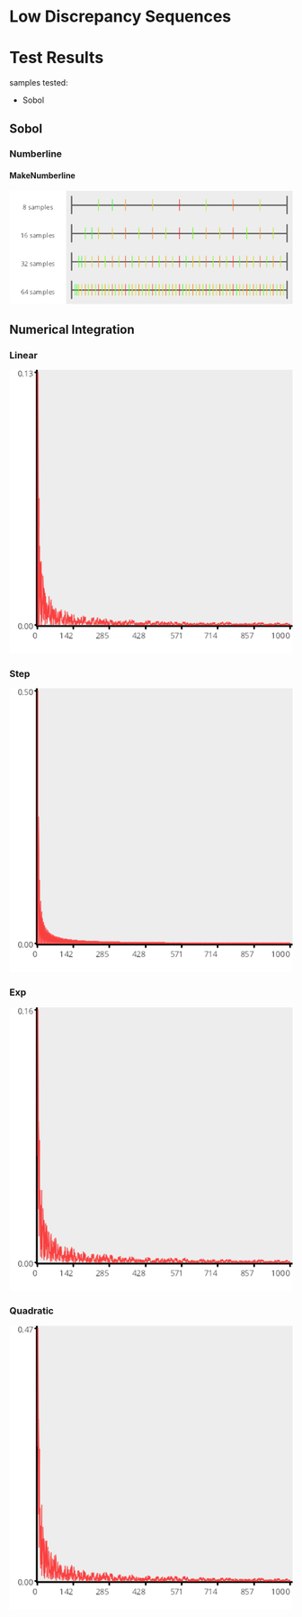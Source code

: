 # Low Discrepancy Sequences

# Test Results

 samples tested:

* Sobol

## Sobol

### Numberline

#### MakeNumberline

![Sobol](../../../samples/_1d/lds/MakeNumberline_Sobol.png)  

## Numerical Integration

### Linear

![lds](../../../samples/_1d/lds/Linear.png)  

### Step

![lds](../../../samples/_1d/lds/Step.png)  

### Exp

![lds](../../../samples/_1d/lds/Exp.png)  

### Quadratic

![lds](../../../samples/_1d/lds/Quadratic.png)  

